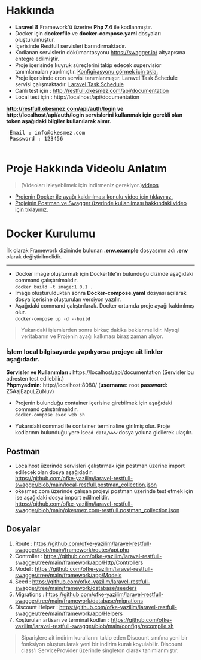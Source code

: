 # Hakkında
 - **Laravel 8** Framework'ü üzerine **Php 7.4** ile kodlanmıştır.
 - Docker için **dockerfile** ve **docker-compose.yaml** dosyaları oluşturulmuştur.
 - İçerisinde Restfull servisleri barındırmaktadır.
 - Kodlanan servislerin dökümantasyonu https://swagger.io/ altyapısına entegre edilmiştir.
 - Proje içerisinde kuyruk süreçlerini takip edecek supervisior tanımlamaları yapılmıştır. [Konfigirasyonu görmek için tıkla.](https://github.com/ofke-yazilim/laravel-restfull-swagger/blob/main/configs/supervisor/laravel-worker.conf "Konfigirasyonu görmek için tıkla.")
 - Proje içerisinde cron servisi tanımlanmıştır. Laravel Task Schedule servisi çalışmaktadır. [Laravel Task Schedule](https://laravel.com/docs/8.x/scheduling)
 - Canlı test için : http://restfull.okesmez.com/api/documentation 
 - Local test için : http://localhost/api/documentation <br>

**http://restfull.okesmez.com/api/auth/login ve http://localhost/api/auth/login servislerini kullanmak için gerekli olan token aşağıdaki bilgiler kullanılarak alınır.**
 <pre>
 Email : info@okesmez.com
 Password : 123456
 </pre>
# Proje Hakkında Videolu Anlatım
>(Videoları izleyebilmek için indirmeniz gerekiyor.)[videos](https://github.com/ofke-yazilim/laravel-restfull-swagger/tree/main/videos)
 - [Projenin Docker ile ayağı kaldırılması konulu video için tıklayınız.](https://github.com/ofke-yazilim/laravel-restfull-swagger/blob/main/videos/docker_ile_calistir.mp4)
 - [Projeinin Postman ve Swagger üzerinde kullanılması hakkındaki video için tıklayınız.](https://github.com/ofke-yazilim/laravel-restfull-swagger/blob/main/videos/postman_swagger_kullanim.mp4)
# Docker Kurulumu
İlk olarak Framework dizininde bulunan **.env.example** dosyasının adı **.env** olarak değiştirilmelidir.
****
 - Docker image oluşturmak için Dockerfile'ın bulunduğu dizinde aşağıdaki command çalıştırılmalıdır.<br>
`docker build -t image:1.0.1 .`
 - İmage oluşturulduktan sonra **Docker-compose.yaml** dosyası açılarak dosya içerisine oluşturulan versiyon yazılır.<br>
 - Aşağıdaki command çalıştırılarak. Docker ortamda proje ayağı kaldırılmış olur.<br>
  `docker-compose up -d --build`
> Yukarıdaki işlemlerden sonra birkaç dakika beklenmelidir. Mysql veritabanın ve Projenin ayağı kalkması biraz zaman alıyor.

###  İşlem local bilgisayarda yapılıyorsa projeye ait linkler aşağıdadır.
**Servisler ve Kullanımları :** https://localhost/api/documentation (Servisler bu adresten test edilebilir.)<br>
**Phpmyadmin:**   http://localhost:8080/ (**username:** root **password:** Z5AajEapuLZuNuv)  

 - Projenin bulunduğu container içerisine girebilmek için aşağıdaki command çalıştırılmalıdır. <br>
   `docker-compose exec web sh` 
   
 - Yukarıdaki commad ile container terminaline girilmiş olur. Proje kodlarının  bulunduğu yere ise`cd data/www` dosya yoluna gidilerek ulaşılır.

## Postman

 - Localhost üzerinde servisleri çalıştırmak için postman üzerine import edilecek olan dosya aşağıdadır.<br>
https://github.com/ofke-yazilim/laravel-restfull-swagger/blob/main/local-restfull.postman_collection.json
- okesmez.com üzerinde çalışan projeyi postman üzerinde test etmek için ise aşağıdaki dosya import edilmelidir.<br>
https://github.com/ofke-yazilim/laravel-restfull-swagger/blob/main/okesmez.com-restfull.postman_collection.json

## Dosyalar

 1. Route : https://github.com/ofke-yazilim/laravel-restfull-swagger/blob/main/framework/routes/api.php
 2. Controller : https://github.com/ofke-yazilim/laravel-restfull-swagger/tree/main/framework/app/Http/Controllers
 3. Model : https://github.com/ofke-yazilim/laravel-restfull-swagger/tree/main/framework/app/Models
 4. Seed : https://github.com/ofke-yazilim/laravel-restfull-swagger/tree/main/framework/database/seeders
 5. Migrations : https://github.com/ofke-yazilim/laravel-restfull-swagger/tree/main/framework/database/migrations
 6. Discount Helper : https://github.com/ofke-yazilim/laravel-restfull-swagger/tree/main/framework/app/Helpers
 7. Koşturulan artisan ve terminal kodları : https://github.com/ofke-yazilim/laravel-restfull-swagger/blob/main/configs/recompile.sh

> Siparişlere ait indirim kurallarını takip eden Discount sınıfına yeni bir fonksiyon oluşturularak yeni bir indirim kuralı koyulabilir. Discount class'ı ServiceProvider üzerinde singleton olarak tanımlanmıştır.


